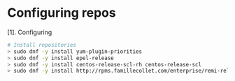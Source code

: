 # Configuring repos

[1]. Configuring

```bash
# Install repositories
> sudo dnf -y install yum-plugin-priorities 
> sudo dnf -y install epel-release 
> sudo dnf -y install centos-release-scl-rh centos-release-scl 
> sudo dnf -y install http://rpms.famillecollet.com/enterprise/remi-release-7.rpm 
```